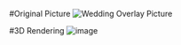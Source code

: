 

#Original Picture
![Wedding Overlay Picture](https://github.com/user-attachments/assets/f6e26690-31bf-4964-8294-62cf457f43ab)

#3D Rendering
![image](https://github.com/user-attachments/assets/f6ab05b4-3b6c-497b-8f72-7c759ee7813f)
